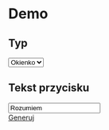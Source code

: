 
# Demo

<h2>Typ</h2>
<select id="type">
  <option value="modal" selected>Okienko</option>
  <option value="bar">Pasek</option>
</select>

<h2>Tekst przycisku</h2>

<input id="button_text" type="text" value="Rozumiem">

<div class="repo download small-btn text-left">
    <a href="javascropt:void(0)" id="create"><i class="icon icon-cog"></i> Generuj</a>
</div>

